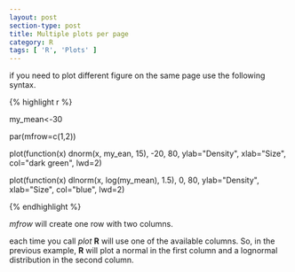 ```yaml
---
layout: post
section-type: post
title: Multiple plots per page
category: R 
tags: [ 'R', 'Plots' ]
---
```


if you need to plot different figure on the same page use the following syntax.


{% highlight r %}

my_mean<-30

par(mfrow=c(1,2))

plot(function(x) dnorm(x, my_ean, 15), -20, 80, ylab="Density", xlab="Size", col="dark green", lwd=2)

plot(function(x) dlnorm(x, log(my_mean), 1.5), 0, 80, ylab="Density", xlab="Size", col="blue", lwd=2)

{% endhighlight %}


*mfrow* will create one row with two columns.

each time you call *plot* **R** will use one of the available columns. So, in the previous example, **R** will plot a normal in the first column and a lognormal distribution in the second column.

